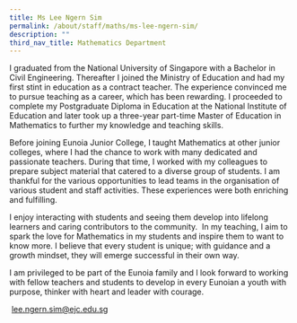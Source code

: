 ```yaml
---
title: Ms Lee Ngern Sim
permalink: /about/staff/maths/ms-lee-ngern-sim/
description: ""
third_nav_title: Mathematics Department
---
```



I graduated from the National University of Singapore with a Bachelor in Civil Engineering. Thereafter I joined the Ministry of Education and had my first stint in education as a contract teacher. The experience convinced me to pursue teaching as a career, which has been rewarding. I proceeded to complete my Postgraduate Diploma in Education at the National Institute of Education and later took up a three-year part-time Master of Education in Mathematics to further my knowledge and teaching skills.

Before joining Eunoia Junior College, I taught Mathematics at other junior colleges, where I had the chance to work with many dedicated and passionate teachers. During that time, I worked with my colleagues to prepare subject material that catered to a diverse group of students. I am thankful for the various opportunities to lead teams in the organisation of various student and staff activities. These experiences were both enriching and fulfilling.

I enjoy interacting with students and seeing them develop into lifelong learners and caring contributors to the community.  In my teaching, I aim to spark the love for Mathematics in my students and inspire them to want to know more. I believe that every student is unique; with guidance and a growth mindset, they will emerge successful in their own way.

I am privileged to be part of the Eunoia family and l look forward to working with fellow teachers and students to develop in every Eunoian a youth with purpose, thinker with heart and leader with courage.

 [lee.ngern.sim@ejc.edu.sg](mailto:lee.ngern.sim@ejc.edu.sg)